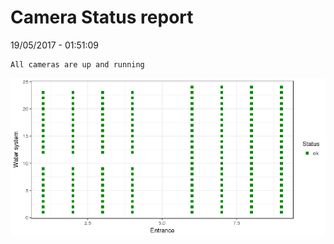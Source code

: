Camera Status report
================
19/05/2017 - 01:51:09

    All cameras are up and running

![](camreport_files/figure-markdown_github/unnamed-chunk-2-1.png)
